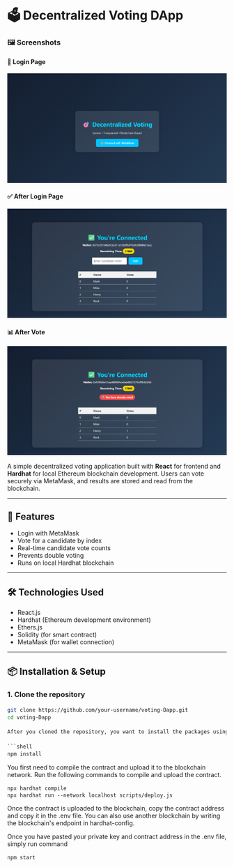 # 🗳️ Decentralized Voting DApp
### 🖼️ Screenshots

#### 🔐 Login Page
![Login Page](./assets/Login.png)

#### ✅ After Login Page
![After Login Page](./assets/AfterLogin.png)

#### 📊 After Vote 
![After Vote ](./assets/AfterVote.png)

A simple decentralized voting application built with **React** for frontend and **Hardhat** for local Ethereum blockchain development. Users can vote securely via MetaMask, and results are stored and read from the blockchain.

---

## 🚀 Features

- Login with MetaMask
- Vote for a candidate by index
- Real-time candidate vote counts
- Prevents double voting
- Runs on local Hardhat blockchain

---

## 🛠️ Technologies Used

- React.js
- Hardhat (Ethereum development environment)
- Ethers.js
- Solidity (for smart contract)
- MetaMask (for wallet connection)

---

## 📦 Installation & Setup

### 1. Clone the repository

```bash
git clone https://github.com/your-username/voting-Dapp.git
cd voting-Dapp

After you cloned the repository, you want to install the packages using

```shell
npm install
```

You first need to compile the contract and upload it to the blockchain network. Run the following commands to compile and upload the contract.

```shell
npx hardhat compile
npx hardhat run --network localhost scripts/deploy.js
```

Once the contract is uploaded to the blockchain, copy the contract address and copy it in the .env file. You can also use another blockchain by writing the blockchain's endpoint in hardhat-config.

Once you have pasted your private key and contract address in the .env file, simply run command

```shell
npm start
```
